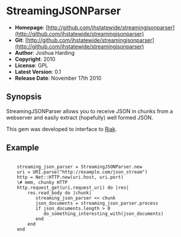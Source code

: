 StreamingJSONParser
====================================

* **Homepage**:     [http://github.com/jhstatewide/streamingjsonparser](http://github.com/jhstatewide/streamingjsonparser)
* **Git**:          [http://github.com/jhstatewide/streamingjsonparser](http://github.com/jhstatewide/streamingjsonparser)
* **Author**:       Joshua Harding
* **Copyright**:    2010
* **License**:      GPL
* **Latest Version**: 0.1
* **Release Date**: November 17th 2010

Synopsis
--------

StreamingJSONParser allows you to receive JSON in chunks from a webserver
and easily extract (hopefully) well formed JSON.

This gem was developed to interface to [Riak](https://wiki.basho.com/display/RIAK/Riak).

Example
-------
<code>
    streaming_json_parser = StreamingJSONParser.new
    uri = URI.parse("http://example.com/json_stream")
    http = Net::HTTP.new(uri.host, uri.port)
    \# mmm, chunky HTTP
    http.request_get(uri.request_uri) do |res|
        res.read_body do |chunk|
           streaming_json_parser << chunk
           json_documents = streaming_json_parser.process
           if json_documents.length > 0
              do_something_interesting_with(json_documents)
           end
        end
    end
</code>
